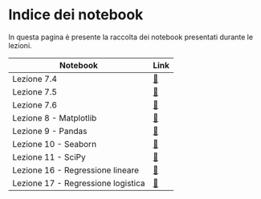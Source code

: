 # Indice dei notebook

In questa pagina è presente la raccolta dei notebook presentati durante le lezioni.

| Notebook                              | Link                                          |
| ------------------------------------- | --------------------------------------------- |
| Lezione 7.4                           | [:link:](../02_libs/07_numpy/04_algebra/notebook.ipynb) |
| Lezione 7.5                           | [:link:](../02_libs/07_numpy/05_polynomials/notebook.ipynb) |
| Lezione 7.6                           | [:link:](../02_libs/07_numpy/06_statistics/notebook.ipynb) |
| Lezione 8 - Matplotlib | [:link:](../02_libs/08_matplotlib/notebook.ipynb) |
| Lezione 9 - Pandas | [:link:](../02_libs/09_pandas/notebook.ipynb) |
| Lezione 10 - Seaborn | [:link:](../02_libs/10_seaborn/notebook.ipynb) |
| Lezione 11 - SciPy | [:link:](../02_libs/11_scipy/notebook.ipynb) |
| Lezione 16 - Regressione lineare | [:link:](../03_ml_sklearn/16_lin_reg/notebook.ipynb) |
| Lezione 17 - Regressione logistica | [:link:](../03_ml_sklearn/17_logistic/notebook.ipynb) |
